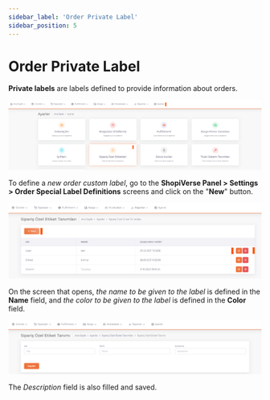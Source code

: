 ```yaml
---
sidebar_label: 'Order Private Label'
sidebar_position: 5
---
```


# Order Private Label

**Private labels** are labels defined to provide information about orders.

![OrderSpecialLabel](../settings/img/OrderSpecial.png)

To define a *new order custom label*, go to the **ShopiVerse Panel > Settings > Order Special Label Definitions** screens and click on the "**New**" button.

![OrderSpecialLabelEdit](../settings/img/OrderSpecialLabeled.png)

On the screen that opens, *the name to be given to the label* is defined in the **Name** field, and *the color to be given to the label* is defined in the **Color** field.

![OrderSpecialLabelAdd](../settings/img/OrderSpecialLabeledAdd.png)

The *Description* field is also filled and saved.